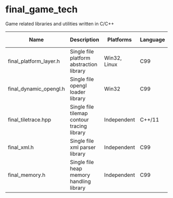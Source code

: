# final_game_tech
Game related libraries and utilities written in C/C++

| Name                     | Description                                 | Platforms    | Language | Latest Version |
|--------------------------|---------------------------------------------|--------------|----------|----------------|
| final_platform_layer.h   | Single file platform abstraction library    | Win32, Linux | C99      | 0.8.3.0 beta   |
| final_dynamic_opengl.h   | Single file opengl loader library           | Win32        | C99      | 0.3.4.0 beta   |
| final_tiletrace.hpp      | Single file tilemap contour tracing library | Independent  | C++/11   | 1.02           |
| final_xml.h              | Single file xml parser library              | Independent  | C99      | 0.1 alpha      |
| final_memory.h           | Single file heap memory handling library    | Independent  | C99      | 0.1 alpha      |